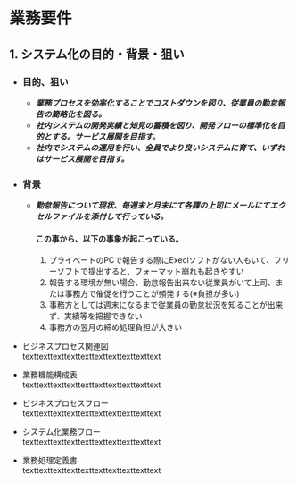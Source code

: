 # 業務要件

## 1. システム化の目的・背景・狙い<br>

- ### 目的、狙い

    - **_業務プロセスを効率化することでコストダウンを図り、従業員の勤怠報告の簡略化を図る。_**<br>
    - **_社内システムの開発実績と知見の蓄積を図り、開発フローの標準化を目的とする。サービス展開を目指す。_**<br>
    - **_社内でシステムの運用を行い、全員でより良いシステムに育て、いずれはサービス展開を目指す。_**<br>

- ### 背景

    - **_勤怠報告について現状、毎週末と月末にて各課の上司にメールにてエクセルファイルを添付して行っている。_**<br>

      #### この事から、以下の事象が起こっている。

      1. プライベートのPCで報告する際にExeclソフトがない人もいて、フリーソフトで提出すると、フォーマット崩れも起きやすい<br>
      2. 報告する環境が無い場合、勤怠報告出来ない従業員がいて上司、または事務方で催促を行うことが頻発する(※負担が多い)<br>
      3. 事務方としては週末になるまで従業員の勤怠状況を知ることが出来ず、実績等を把握できない<br>
      4. 事務方の翌月の締め処理負担が大きい<br>


* ビジネスプロセス関連図<br>
texttexttexttexttexttexttexttexttexttext

* 業務機能構成表<br>
texttexttexttexttexttexttexttexttexttext

* ビジネスプロセスフロー<br>
texttexttexttexttexttexttexttexttexttext

* システム化業務フロー<br>
texttexttexttexttexttexttexttexttexttext

* 業務処理定義書<br>
texttexttexttexttexttexttexttexttexttext


